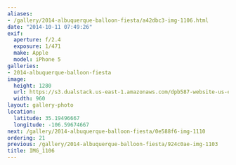```yaml
---
aliases:
- /gallery/2014-albuquerque-balloon-fiesta/a42dbc3-img-1106.html
date: "2014-10-11 07:49:26"
exif:
  aperture: f/2.4
  exposure: 1/471
  make: Apple
  model: iPhone 5
galleries:
- 2014-albuquerque-balloon-fiesta
image:
  height: 1280
  url: https://s3.dualstack.us-east-1.amazonaws.com/dpb587-website-us-east-1/asset/gallery/2014-albuquerque-balloon-fiesta/a42dbc3-img-1106~1280.jpg
  width: 960
layout: gallery-photo
location:
  latitude: 35.19496667
  longitude: -106.59674667
next: /gallery/2014-albuquerque-balloon-fiesta/0e588f6-img-1110
ordering: 21
previous: /gallery/2014-albuquerque-balloon-fiesta/924c0ae-img-1103
title: IMG_1106
---
```

